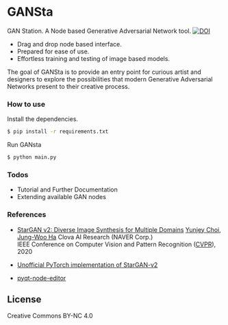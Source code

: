 # GANSta

GAN Station. A Node based Generative Adversarial Network tool.
[![DOI](https://zenodo.org/badge/276889604.svg)](https://zenodo.org/badge/latestdoi/276889604)



  - Drag and drop node based interface.
  - Prepared for ease of use.
  - Effortless training and testing of image based models.

The goal of GANSta is to provide an entry point for curious artist and designers to explore the possibilities
that modern Generative Adversarial Networks present to their creative process.

### How to use

Install the dependencies.

```sh
$ pip install -r requirements.txt
```

Run GANsta

```sh
$ python main.py
```


### Todos

 - Tutorial and Further Documentation
 - Extending available GAN nodes



### References


 - [StarGAN v2: Diverse Image Synthesis for Multiple Domains](https://arxiv.org/abs/1711.09020)
   [Yunjey Choi](https://github.com/yunjey), [Jung-Woo Ha](https://www.facebook.com/jungwoo.ha.921)
   Clova AI Research (NAVER Corp.)  
   IEEE Conference on Computer Vision and Pattern Recognition ([CVPR](http://cvpr2018.thecvf.com/)), 2020

 - [Unofficial PyTorch implementation of StarGAN-v2](https://github.com/habout632/StarGAN2)

 - [pyqt-node-editor](https://gitlab.com/pavel.krupala/pyqt-node-editor)




License
----

 Creative Commons BY-NC 4.0

